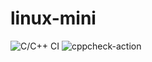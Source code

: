 # linux-mini

![C/C++ CI](https://github.com/L99002516/linux-mini/workflows/C/C++%20CI/badge.svg)
![cppcheck-action](https://github.com/L99002516/linux-mini/workflows/cppcheck-action/badge.svg)
